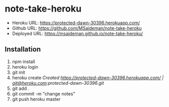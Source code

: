 # note-take-heroku

- Heroku URL: https://protected-dawn-30396.herokuapp.com/
- Github URL: https://github.com/MSaideman/note-take-heroku
- Deployed URL: https://msaideman.github.io/note-take-heroku/

## Installation

1. npm install
2. heroku login
3. git init
4. heroku create
   _Created https://protected-dawn-30396.herokuapp.com/ | git@heroku.com:protected-dawn-30396.git_
5. git add .
6. git commit -m "change notes"
7. git push heroku master
